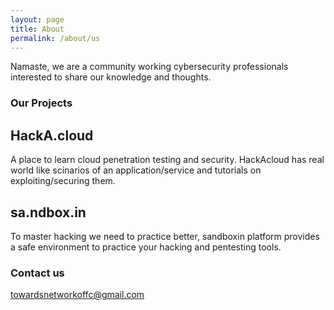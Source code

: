 ```yaml
---
layout: page
title: About
permalink: /about/us
---
```


Namaste, we are a community working cybersecurity professionals interested to share our knowledge and thoughts.

### Our Projects

## HackA.cloud
A place to learn cloud penetration testing and security. 
HackAcloud has real world like scinarios of an application/service and tutorials on exploiting/securing them.

## sa.ndbox.in
To master hacking we need to practice better, sandboxin platform provides a safe environment to practice your hacking and pentesting tools.

### Contact us

[towardsnetworkoffc@gmail.com](mailto:towardsnetworkoffc@gmail.com)
